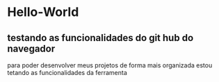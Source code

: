 # Hello-World
## testando as funcionalidades do git hub do navegador
para poder desenvolver meus projetos de forma mais organizada estou tetando as funcionalidades da ferramenta 
